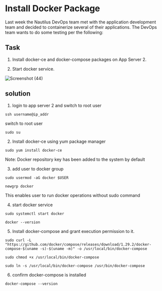 
# Install Docker Package


Last week the Nautilus DevOps team met with the application development team and decided to containerize several of their applications. The DevOps team wants to do some testing per the following:

## Task
1. Install docker-ce and docker-compose packages on App Server 2.


2. Start docker service.

![Screenshot (44)](https://github.com/DrInTech22/KodeKloud-Engineer-Tasks/assets/94924061/690f4bfb-ed35-4bd2-b354-f61329b56ee8)


## solution
1. login to app server 2 and switch to root user

```
ssh username@ip_addr
```
  switch to root user
```
sudo su
```

2. Install docker-ce using yum package manager
```
sudo yum install docker-ce
```
Note: Docker repository key has been added to the system by default

3. add user to docker group
```
sudo usermod -aG docker $USER
```
```
newgrp docker
```
This enables user to run docker operations without sudo command 


4. start docker service
```
sudo systemctl start docker
```
```
docker --version 
```
5. Install docker-compose and grant execution permission to it.

```
sudo curl -L "https://github.com/docker/compose/releases/download/1.29.2/docker-compose-$(uname -s)-$(uname -m)" -o /usr/local/bin/docker-compose
```
```
sudo chmod +x /usr/local/bin/docker-compose
```
```
sudo ln -s /usr/local/bin/docker-compose /usr/bin/docker-compose
```

6. confirm docker-compose is installed
```
docker-compose --version
```

